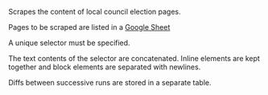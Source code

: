 Scrapes the content of local council election pages.

Pages to be scraped are listed in a [Google Sheet](https://docs.google.com/spreadsheets/d/1C0FFS2EJYnnKNIP4hdt73sy7_9RIz70IvsYKoEt-Ebk/edit#gid=0)

A unique selector must be specified.

The text contents of the selector are concatenated. Inline elements are kept together and block elements are separated with newlines.

Diffs between successive runs are stored in a separate table. 
